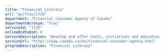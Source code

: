 ```yaml
---
title: "Financial Literacy"
url: "gc/fcac/1726"
department: "Financial Consumer Agency of Canada"
departmentAcronym: "fcac"
serviceId: "1726"
onlineEndtoEnd: 0
serviceDescription: "Develop and offer tools, initiatives and educational programs to help Canadians of all ages strengthen their financial literacy"
serviceUrl: "https://www.canada.ca/en/financial-consumer-agency.html"
programDescription: "Financial Literacy"
---
```

